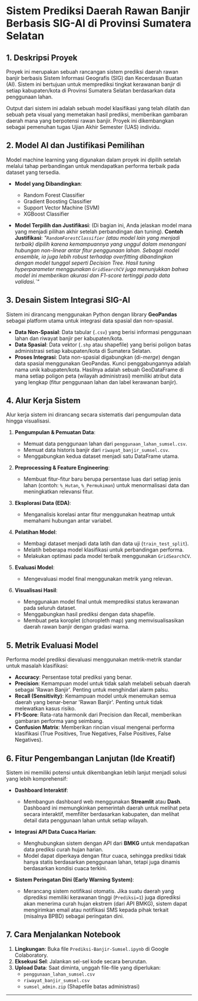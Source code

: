 # Sistem Prediksi Daerah Rawan Banjir Berbasis SIG-AI di Provinsi Sumatera Selatan

## 1. Deskripsi Proyek

Proyek ini merupakan sebuah rancangan sistem prediksi daerah rawan banjir berbasis Sistem Informasi Geografis (SIG) dan Kecerdasan Buatan (AI). Sistem ini bertujuan untuk memprediksi tingkat kerawanan banjir di setiap kabupaten/kota di Provinsi Sumatera Selatan berdasarkan data penggunaan lahan.

Output dari sistem ini adalah sebuah model klasifikasi yang telah dilatih dan sebuah peta visual yang memetakan hasil prediksi, memberikan gambaran daerah mana yang berpotensi rawan banjir. Proyek ini dikembangkan sebagai pemenuhan tugas Ujian Akhir Semester (UAS) individu.

## 2. Model AI dan Justifikasi Pemilihan

Model machine learning yang digunakan dalam proyek ini dipilih setelah melalui tahap perbandingan untuk mendapatkan performa terbaik pada dataset yang tersedia.

* **Model yang Dibandingkan**:
    * Random Forest Classifier
    * Gradient Boosting Classifier
    * Support Vector Machine (SVM)
    * XGBoost Classifier

* **Model Terpilih dan Justifikasi**:
    (Di bagian ini, Anda jelaskan model mana yang menjadi pilihan akhir setelah perbandingan dan tuning).
    **Contoh Justifikasi**: *"`RandomForestClassifier` (atau model lain yang menjadi terbaik) dipilih karena kemampuannya yang unggul dalam menangani hubungan non-linear antar fitur penggunaan lahan. Sebagai model ensemble, ia juga lebih robust terhadap overfitting dibandingkan dengan model tunggal seperti Decision Tree. Hasil tuning hyperparameter menggunakan `GridSearchCV` juga menunjukkan bahwa model ini memberikan akurasi dan F1-score tertinggi pada data validasi.`"*

## 3. Desain Sistem Integrasi SIG-AI

Sistem ini dirancang menggunakan Python dengan library **GeoPandas** sebagai platform utama untuk integrasi data spasial dan non-spasial.

* **Data Non-Spasial**: Data tabular (`.csv`) yang berisi informasi penggunaan lahan dan riwayat banjir per kabupaten/kota.
* **Data Spasial**: Data vektor (`.shp` atau shapefile) yang berisi poligon batas administrasi setiap kabupaten/kota di Sumatera Selatan.
* **Proses Integrasi**: Data non-spasial digabungkan (di-*merge*) dengan data spasial menggunakan GeoPandas. Kunci penggabungannya adalah nama unik kabupaten/kota. Hasilnya adalah sebuah GeoDataFrame di mana setiap poligon peta (wilayah administrasi) memiliki atribut data yang lengkap (fitur penggunaan lahan dan label kerawanan banjir).

## 4. Alur Kerja Sistem

Alur kerja sistem ini dirancang secara sistematis dari pengumpulan data hingga visualisasi.

1.  **Pengumpulan & Pemuatan Data**:
    * Memuat data penggunaan lahan dari `penggunaan_lahan_sumsel.csv`.
    * Memuat data historis banjir dari `riwayat_banjir_sumsel.csv`.
    * Menggabungkan kedua dataset menjadi satu DataFrame utama.

2.  **Preprocessing & Feature Engineering**:
    * Membuat fitur-fitur baru berupa persentase luas dari setiap jenis lahan (contoh: `%_Hutan`, `%_Permukiman`) untuk menormalisasi data dan meningkatkan relevansi fitur.

3.  **Eksplorasi Data (EDA)**:
    * Menganalisis korelasi antar fitur menggunakan heatmap untuk memahami hubungan antar variabel.

4.  **Pelatihan Model**:
    * Membagi dataset menjadi data latih dan data uji (`train_test_split`).
    * Melatih beberapa model klasifikasi untuk perbandingan performa.
    * Melakukan optimasi pada model terbaik menggunakan `GridSearchCV`.

5.  **Evaluasi Model**:
    * Mengevaluasi model final menggunakan metrik yang relevan.

6.  **Visualisasi Hasil**:
    * Menggunakan model final untuk memprediksi status kerawanan pada seluruh dataset.
    * Menggabungkan hasil prediksi dengan data shapefile.
    * Membuat peta koroplet (choropleth map) yang memvisualisasikan daerah rawan banjir dengan gradasi warna.

## 5. Metrik Evaluasi Model

Performa model prediksi dievaluasi menggunakan metrik-metrik standar untuk masalah klasifikasi:

* **Accuracy**: Persentase total prediksi yang benar.
* **Precision**: Kemampuan model untuk tidak salah melabeli sebuah daerah sebagai 'Rawan Banjir'. Penting untuk menghindari alarm palsu.
* **Recall (Sensitivity)**: Kemampuan model untuk menemukan semua daerah yang benar-benar 'Rawan Banjir'. Penting untuk tidak melewatkan kasus risiko.
* **F1-Score**: Rata-rata harmonik dari Precision dan Recall, memberikan gambaran performa yang seimbang.
* **Confusion Matrix**: Memberikan rincian visual mengenai performa klasifikasi (True Positives, True Negatives, False Positives, False Negatives).

## 6. Fitur Pengembangan Lanjutan (Ide Kreatif)

Sistem ini memiliki potensi untuk dikembangkan lebih lanjut menjadi solusi yang lebih komprehensif:

* **Dashboard Interaktif**:
    * Membangun dashboard web menggunakan **Streamlit** atau **Dash**. Dashboard ini memungkinkan pemerintah daerah untuk melihat peta secara interaktif, memfilter berdasarkan kabupaten, dan melihat detail data penggunaan lahan untuk setiap wilayah.

* **Integrasi API Data Cuaca Harian**:
    * Menghubungkan sistem dengan API dari **BMKG** untuk mendapatkan data prediksi curah hujan harian.
    * Model dapat diperkaya dengan fitur cuaca, sehingga prediksi tidak hanya statis berdasarkan penggunaan lahan, tetapi juga dinamis berdasarkan kondisi cuaca terkini.

* **Sistem Peringatan Dini (Early Warning System)**:
    * Merancang sistem notifikasi otomatis. Jika suatu daerah yang diprediksi memiliki kerawanan tinggi (`Prediksi=1`) juga diprediksi akan menerima curah hujan ekstrem (dari API BMKG), sistem dapat mengirimkan email atau notifikasi SMS kepada pihak terkait (misalnya BPBD) sebagai peringatan dini.

## 7. Cara Menjalankan Notebook

1.  **Lingkungan**: Buka file `Prediksi-Banjir-Sumsel.ipynb` di Google Colaboratory.
2.  **Eksekusi Sel**: Jalankan sel-sel kode secara berurutan.
3.  **Upload Data**: Saat diminta, unggah file-file yang diperlukan:
    * `penggunaan_lahan_sumsel.csv`
    * `riwayat_banjir_sumsel.csv`
    * `sumsel_admin.zip` (Shapefile batas administrasi)

---
